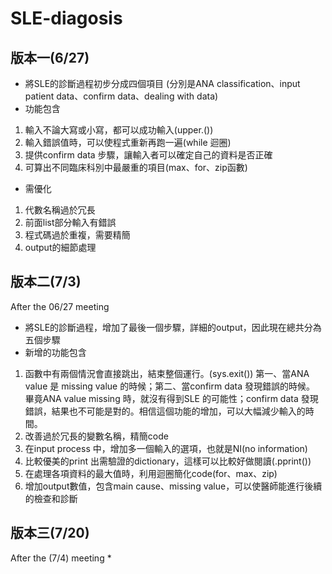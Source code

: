 # SLE-diagosis
## **版本一(6/27)**  
* 將SLE的診斷過程初步分成四個項目
(分別是ANA classification、input patient data、confirm data、dealing with data)  
* 功能包含
1. 輸入不論大寫或小寫，都可以成功輸入(upper.())
2. 輸入錯誤值時，可以使程式重新再跑一遍(while 迴圈)
3. 提供confirm data 步驟，讓輸入者可以確定自己的資料是否正確
4. 可算出不同臨床科別中最嚴重的項目(max、for、zip函數)

* 需優化
1. 代數名稱過於冗長
2. 前面list部分輸入有錯誤
3. 程式碼過於重複，需要精簡
4. output的細節處理

## **版本二(7/3)**
After the 06/27 meeting  
* 將SLE的診斷過程，增加了最後一個步驟，詳細的output，因此現在總共分為五個步驟  
* 新增的功能包含
1. 函數中有兩個情況會直接跳出，結束整個運行。(sys.exit())
第一、當ANA value 是 missing value 的時候；第二、當confirm data 發現錯誤的時候。
畢竟ANA value missing 時，就沒有得到SLE 的可能性；confirm data 發現錯誤，結果也不可能是對的。相信這個功能的增加，可以大幅減少輸入的時間。
2. 改善過於冗長的變數名稱，精簡code
3. 在input process 中，增加多一個輸入的選項，也就是NI(no information)
4. 比較優美的print 出需驗證的dictionary，這樣可以比較好做閱讀(.pprint())
5. 在處理各項資料的最大值時，利用迴圈簡化code(for、max、zip)
6. 增加output數值，包含main cause、missing value，可以使醫師能進行後續的檢查和診斷

## **版本三(7/20)**
After the (7/4) meeting
*
